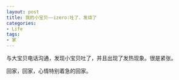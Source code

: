 ```yaml
---
layout: post
title: 我的小宝贝——izero:吐了、发烧了
categories:
- Life
tags:
- 家
---
```


与大宝贝电话沟通，发现小宝贝吐了，并且出现了发热现象。很是紧张。

回家，回家，心情特别着急的回家。


